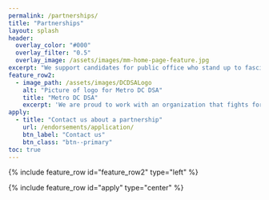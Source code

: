 ```yaml
---
permalink: /partnerships/
title: "Partnerships"
layout: splash
header:
  overlay_color: "#000"
  overlay_filter: "0.5"
  overlay_image: /assets/images/mm-home-page-feature.jpg
excerpt: "We support candidates for public office who stand up to fascism, demand equal access to housing, and ensure a just transition. Below are candidates we have endorsed."
feature_row2:
  - image_path: /assets/images/DCDSALogo
    alt: "Picture of logo for Metro DC DSA"
    title: "Metro DC DSA"
    excerpt: 'We are proud to work with an organization that fights for housing as a right, thwarts fascism, and organizes democratic workplaces.'
apply:
  - title: "Contact us about a partnership"
    url: /endorsements/application/
    btn_label: "Contact us"
    btn_class: "btn--primary"
toc: true
---
```

{% include feature_row id="feature_row2" type="left" %}

{% include feature_row id="apply" type="center" %}
